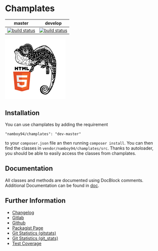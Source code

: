 # Champlates

|master|develop|
|:----:|:-----:|
|[![build status](https://gitlab.namibsun.net/namboy94/champlates/badges/master/build.svg)](https://gitlab.namibsun.net/namboy94/champlates/commits/master)|[![build status](https://gitlab.namibsun.net/namboy94/champlates/badges/develop/build.svg)](https://gitlab.namibsun.net/namboy94/champlates/commits/develop)|

![Logo](resources/logo/logo.png)

## Installation

You can use champlates by adding the requirement

    "namboy94/champlates": "dev-master"
    
to your `composer.json` file an then running `composer install`. You can then
find the classes in `vendor/namboy94/champlates/src`. Thanks to autoloader,
you should be able to easily access the classes from champlates.

## Documentation

All classes and methods are documented using DocBlock comments. Additional
Documentation can be found in [doc](doc/).

## Further Information

* [Changelog](https://gitlab.namibsun.net/namboy94/champlates/raw/master/CHANGELOG)
* [Gitlab](https://gitlab.namibsun.net/namboy94/champlates)
* [Github](https://github.com/namboy94/champlates)
* [Packagist Page](https://packagist.org/packages/namboy94/champlates)
* [Git Statistics (gitstats)](https://gitstats.namibsun.net/gitstats/champlates/index.html)
* [Git Statistics (git_stats)](https://gitstats.namibsun.net/git_stats/champlates/index.html)
* [Test Coverage](https://coverage.namibsun.net/champlates/index.html)
